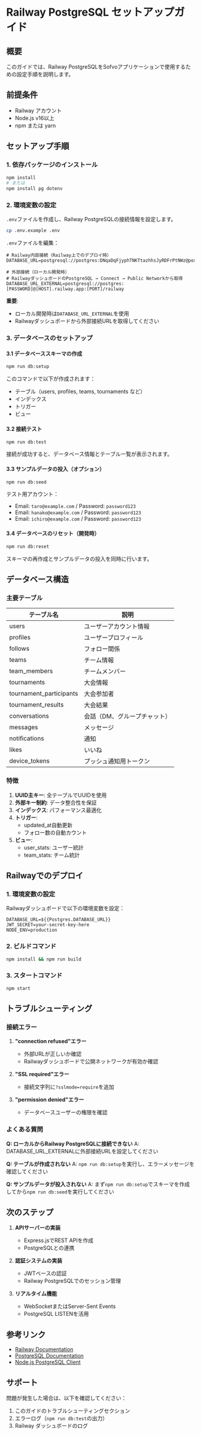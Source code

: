 # Railway PostgreSQL セットアップガイド

## 概要
このガイドでは、Railway PostgreSQLをSofvoアプリケーションで使用するための設定手順を説明します。

## 前提条件
- Railway アカウント
- Node.js v16以上
- npm または yarn

## セットアップ手順

### 1. 依存パッケージのインストール

```bash
npm install
# または
npm install pg dotenv
```

### 2. 環境変数の設定

`.env`ファイルを作成し、Railway PostgreSQLの接続情報を設定します。

```bash
cp .env.example .env
```

`.env`ファイルを編集：

```env
# Railway内部接続（Railway上でのデプロイ時）
DATABASE_URL=postgresql://postgres:DNqaDqFjyphTNKTtazhhsJyRDFrPtNWz@postgres.railway.internal:5432/railway

# 外部接続（ローカル開発時）
# RailwayダッシュボードのPostgreSQL → Connect → Public Networkから取得
DATABASE_URL_EXTERNAL=postgresql://postgres:[PASSWORD]@[HOST].railway.app:[PORT]/railway
```

**重要**: 
- ローカル開発時は`DATABASE_URL_EXTERNAL`を使用
- Railwayダッシュボードから外部接続URLを取得してください

### 3. データベースのセットアップ

#### 3.1 データベーススキーマの作成

```bash
npm run db:setup
```

このコマンドで以下が作成されます：
- テーブル（users, profiles, teams, tournaments など）
- インデックス
- トリガー
- ビュー

#### 3.2 接続テスト

```bash
npm run db:test
```

接続が成功すると、データベース情報とテーブル一覧が表示されます。

#### 3.3 サンプルデータの投入（オプション）

```bash
npm run db:seed
```

テスト用アカウント：
- Email: `taro@example.com` / Password: `password123`
- Email: `hanako@example.com` / Password: `password123`
- Email: `ichiro@example.com` / Password: `password123`

#### 3.4 データベースのリセット（開発時）

```bash
npm run db:reset
```

スキーマの再作成とサンプルデータの投入を同時に行います。

## データベース構造

### 主要テーブル

| テーブル名 | 説明 |
|-----------|------|
| users | ユーザーアカウント情報 |
| profiles | ユーザープロフィール |
| follows | フォロー関係 |
| teams | チーム情報 |
| team_members | チームメンバー |
| tournaments | 大会情報 |
| tournament_participants | 大会参加者 |
| tournament_results | 大会結果 |
| conversations | 会話（DM、グループチャット） |
| messages | メッセージ |
| notifications | 通知 |
| likes | いいね |
| device_tokens | プッシュ通知用トークン |

### 特徴

1. **UUID主キー**: 全テーブルでUUIDを使用
2. **外部キー制約**: データ整合性を保証
3. **インデックス**: パフォーマンス最適化
4. **トリガー**: 
   - updated_at自動更新
   - フォロー数の自動カウント
5. **ビュー**:
   - user_stats: ユーザー統計
   - team_stats: チーム統計

## Railwayでのデプロイ

### 1. 環境変数の設定

Railwayダッシュボードで以下の環境変数を設定：

```
DATABASE_URL=${{Postgres.DATABASE_URL}}
JWT_SECRET=your-secret-key-here
NODE_ENV=production
```

### 2. ビルドコマンド

```bash
npm install && npm run build
```

### 3. スタートコマンド

```bash
npm start
```

## トラブルシューティング

### 接続エラー

1. **"connection refused"エラー**
   - 外部URLが正しいか確認
   - Railwayダッシュボードで公開ネットワークが有効か確認

2. **"SSL required"エラー**
   - 接続文字列に`?sslmode=require`を追加

3. **"permission denied"エラー**
   - データベースユーザーの権限を確認

### よくある質問

**Q: ローカルからRailway PostgreSQLに接続できない**
A: DATABASE_URL_EXTERNALに外部接続URLを設定してください

**Q: テーブルが作成されない**
A: `npm run db:setup`を実行し、エラーメッセージを確認してください

**Q: サンプルデータが投入されない**
A: まず`npm run db:setup`でスキーマを作成してから`npm run db:seed`を実行してください

## 次のステップ

1. **APIサーバーの実装**
   - Express.jsでREST APIを作成
   - PostgreSQLとの連携

2. **認証システムの実装**
   - JWTベースの認証
   - Railway PostgreSQLでのセッション管理

3. **リアルタイム機能**
   - WebSocketまたはServer-Sent Events
   - PostgreSQL LISTENを活用

## 参考リンク

- [Railway Documentation](https://docs.railway.app/)
- [PostgreSQL Documentation](https://www.postgresql.org/docs/)
- [Node.js PostgreSQL Client](https://node-postgres.com/)

## サポート

問題が発生した場合は、以下を確認してください：
1. このガイドのトラブルシューティングセクション
2. エラーログ（`npm run db:test`の出力）
3. Railway ダッシュボードのログ
